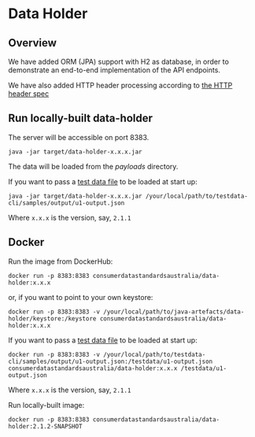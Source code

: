 # Data Holder


## Overview  

We have added ORM (JPA) support with H2 as database, in order to demonstrate 
an end-to-end implementation of the API endpoints.

We have also added HTTP header processing according to [the HTTP header spec](https://consumerdatastandardsaustralia.github.io/standards/#http-headers)

## Run locally-built data-holder

The server will be accessible on port 8383.

    java -jar target/data-holder-x.x.x.jar

The data will be loaded from the _payloads_ directory.

If you want to pass a [test data file](https://github.com/ConsumerDataStandardsAustralia/testdata-cli) to be loaded at start up:

    java -jar target/data-holder-x.x.x.jar /your/local/path/to/testdata-cli/samples/output/u1-output.json

Where `x.x.x` is the version, say, `2.1.1`

## Docker

Run the image from DockerHub:

    docker run -p 8383:8383 consumerdatastandardsaustralia/data-holder:x.x.x

or, if you want to point to your own keystore:

    docker run -p 8383:8383 -v /your/local/path/to/java-artefacts/data-holder/keystore:/keystore consumerdatastandardsaustralia/data-holder:x.x.x

If you want to pass a [test data file](https://github.com/ConsumerDataStandardsAustralia/testdata-cli) to be loaded at start up:

    docker run -p 8383:8383 -v /your/local/path/to/testdata-cli/samples/output/u1-output.json:/testdata/u1-output.json consumerdatastandardsaustralia/data-holder:x.x.x /testdata/u1-output.json

Where `x.x.x` is the version, say, `2.1.1`

Run locally-built image:

    docker run -p 8383:8383 consumerdatastandardsaustralia/data-holder:2.1.2-SNAPSHOT
